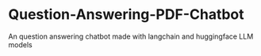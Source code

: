 # Question-Answering-PDF-Chatbot
An question answering chatbot made with langchain and huggingface LLM models
